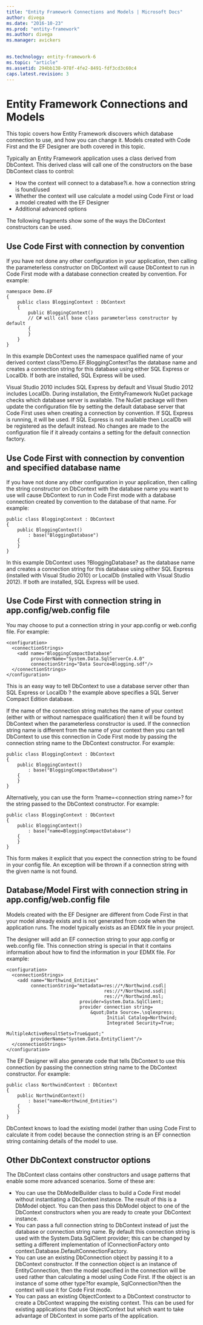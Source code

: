 ```yaml
---
title: "Entity Framework Connections and Models | Microsoft Docs"
author: divega
ms.date: "2016-10-23"
ms.prod: "entity-framework"
ms.author: divega
ms.manager: avickers
 

ms.technology: entity-framework-6
ms.topic: "article"
ms.assetid: 294bb138-978f-4fe2-8491-fdf3cd3c60c4
caps.latest.revision: 3
---
```

# Entity Framework Connections and Models
This topic covers how Entity Framework discovers which database connection to use, and how you can change it. Models created with Code First and the EF Designer are both covered in this topic.  
  
Typically an Entity Framework application uses a class derived from DbContext. This derived class will call one of the constructors on the base DbContext class to control:  
  
- How the context will connect to a database?i.e. how a connection string is found/used  
- Whether the context will use calculate a model using Code First or load a model created with the EF Designer  
- Additional advanced options  
  
The following fragments show some of the ways the DbContext constructors can be used.  
  
## Use Code First with connection by convention  
  
If you have not done any other configuration in your application, then calling the parameterless constructor on DbContext will cause DbContext to run in Code First mode with a database connection created by convention. For example:  
  
```  
namespace Demo.EF 
{ 
    public class BloggingContext : DbContext 
    { 
        public BloggingContext() 
        // C# will call base class parameterless constructor by default 
        { 
        } 
    } 
}
```  
  
In this example DbContext uses the namespace qualified name of your derived context class?Demo.EF.BloggingContext?as the database name and creates a connection string for this database using either SQL Express or LocalDb. If both are installed, SQL Express will be used.  
  
Visual Studio 2010 includes SQL Express by default and Visual Studio 2012 includes LocalDb. During installation, the EntityFramework NuGet package checks which database server is available. The NuGet package will then update the configuration file by setting the default database server that Code First uses when creating a connection by convention. If SQL Express is running, it will be used. If SQL Express is not available then LocalDb will be registered as the default instead. No changes are made to the configuration file if it already contains a setting for the default connection factory.  
  
## Use Code First with connection by convention and specified database name  
  
If you have not done any other configuration in your application, then calling the string constructor on DbContext with the database name you want to use will cause DbContext to run in Code First mode with a database connection created by convention to the database of that name. For example:  
  
```  
public class BloggingContext : DbContext 
{ 
    public BloggingContext() 
        : base("BloggingDatabase") 
    { 
    } 
}
```  
  
In this example DbContext uses ?BloggingDatabase? as the database name and creates a connection string for this database using either SQL Express (installed with Visual Studio 2010) or LocalDb (installed with Visual Studio 2012). If both are installed, SQL Express will be used.  
  
## Use Code First with connection string in app.config/web.config file  
  
You may choose to put a connection string in your app.config or web.config file. For example:  
  
```  
<configuration> 
  <connectionStrings> 
    <add name="BloggingCompactDatabase" 
         providerName="System.Data.SqlServerCe.4.0" 
         connectionString="Data Source=Blogging.sdf"/> 
  </connectionStrings> 
</configuration>
```  
  
This is an easy way to tell DbContext to use a database server other than SQL Express or LocalDb ? the example above specifies a SQL Server Compact Edition database.  
  
If the name of the connection string matches the name of your context (either with or without namespace qualification) then it will be found by DbContext when the parameterless constructor is used. If the connection string name is different from the name of your context then you can tell DbContext to use this connection in Code First mode by passing the connection string name to the DbContext constructor. For example:  
  
```  
public class BloggingContext : DbContext 
{ 
    public BloggingContext() 
        : base("BloggingCompactDatabase") 
    { 
    } 
}
```  
  
Alternatively, you can use the form ?name=\<connection string name\>? for the string passed to the DbContext constructor. For example:  
  
```  
public class BloggingContext : DbContext 
{ 
    public BloggingContext() 
        : base("name=BloggingCompactDatabase") 
    { 
    } 
}
```  
  
This form makes it explicit that you expect the connection string to be found in your config file. An exception will be thrown if a connection string with the given name is not found.  
  
## Database/Model First with connection string in app.config/web.config file  
  
Models created with the EF Designer are different from Code First in that your model already exists and is not generated from code when the application runs. The model typically exists as an EDMX file in your project.  
  
The designer will add an EF connection string to your app.config or web.config file. This connection string is special in that it contains information about how to find the information in your EDMX file. For example:  
  
```  
<configuration>  
  <connectionStrings>  
    <add name="Northwind_Entities"  
         connectionString="metadata=res://*/Northwind.csdl|  
                                    res://*/Northwind.ssdl|  
                                    res://*/Northwind.msl;  
                           provider=System.Data.SqlClient;  
                           provider connection string=  
                               &quot;Data Source=.\sqlexpress;  
                                     Initial Catalog=Northwind;  
                                     Integrated Security=True;  
                                     MultipleActiveResultSets=True&quot;"  
         providerName="System.Data.EntityClient"/>  
  </connectionStrings>  
</configuration>
```  
  
The EF Designer will also generate code that tells DbContext to use this connection by passing the connection string name to the DbContext constructor. For example:  
  
```  
public class NorthwindContext : DbContext 
{ 
    public NorthwindContext() 
        : base("name=Northwind_Entities") 
    { 
    } 
}
```  
  
DbContext knows to load the existing model (rather than using Code First to calculate it from code) because the connection string is an EF connection string containing details of the model to use.  
  
## Other DbContext constructor options  
  
The DbContext class contains other constructors and usage patterns that enable some more advanced scenarios. Some of these are:  
  
- You can use the DbModelBuilder class to build a Code First model without instantiating a DbContext instance. The result of this is a DbModel object. You can then pass this DbModel object to one of the DbContext constructors when you are ready to create your DbContext instance.  
- You can pass a full connection string to DbContext instead of just the database or connection string name. By default this connection string is used with the System.Data.SqlClient provider; this can be changed by setting a different implementation of IConnectionFactory onto context.Database.DefaultConnectionFactory.  
- You can use an existing DbConnection object by passing it to a DbContext constructor. If the connection object is an instance of EntityConnection, then the model specified in the connection will be used rather than calculating a model using Code First. If the object is an instance of some other type?for example, SqlConnection?then the context will use it for Code First mode.  
- You can pass an existing ObjectContext to a DbContext constructor to create a DbContext wrapping the existing context. This can be used for existing applications that use ObjectContext but which want to take advantage of DbContext in some parts of the application.  
  